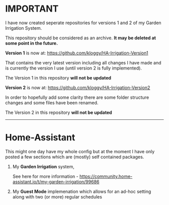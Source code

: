 # IMPORTANT #
I have now created seperate repositories for versions 1 and 2 of my Garden Irrigation System.

This repository should be considered as an archive. __It may be deleted at some point in the future.__

__Version 1__ is now at: https://github.com/kloggy/HA-Irrigation-Version1

That contains the very latest version including all changes I have made and is currently the version I use (until version 2 is fully implemented).

The Version 1 in this repository __will not be updated__ 


__Version 2__ is now at: https://github.com/kloggy/HA-Irrigation-Version2

In order to hopefully add some clarity there are some folder structure changes and some files have been renamed.

The Version 2 in this repository __will not be updated__ 

---------------


# Home-Assistant

This might one day have my whole config but at the moment I have only posted a few sections which are (mostly) self contained packages.

1. My **Garden Irrigation** system,

   See here for more information - https://community.home-assistant.io/t/my-garden-irrigation/99686


2. My **Guest Mode** implemenation which allows for an ad-hoc setting along with two (or more) regular schedules
